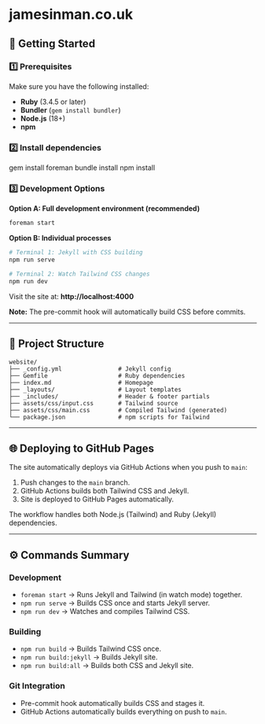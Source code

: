 # jamesinman.co.uk

## 🚀 Getting Started

### 1️⃣ Prerequisites

Make sure you have the following installed:

- **Ruby** (3.4.5 or later)
- **Bundler** (`gem install bundler`)
- **Node.js** (18+)
- **npm**

### 2️⃣ Install dependencies

  gem install foreman
  bundle install
  npm install

### 3️⃣ Development Options

**Option A: Full development environment (recommended)**

```bash
foreman start
```

**Option B: Individual processes**

```bash
# Terminal 1: Jekyll with CSS building
npm run serve

# Terminal 2: Watch Tailwind CSS changes
npm run dev
```

Visit the site at: **http://localhost:4000**

**Note:** The pre-commit hook will automatically build CSS before commits.

---

## 📂 Project Structure

    website/
    ├── _config.yml                # Jekyll config
    ├── Gemfile                    # Ruby dependencies
    ├── index.md                   # Homepage
    ├── _layouts/                  # Layout templates
    ├── _includes/                 # Header & footer partials
    ├── assets/css/input.css       # Tailwind source
    ├── assets/css/main.css        # Compiled Tailwind (generated)
    └── package.json               # npm scripts for Tailwind

---

## 🌐 Deploying to GitHub Pages

The site automatically deploys via GitHub Actions when you push to `main`:

1. Push changes to the `main` branch.
2. GitHub Actions builds both Tailwind CSS and Jekyll.
3. Site is deployed to GitHub Pages automatically.

The workflow handles both Node.js (Tailwind) and Ruby (Jekyll) dependencies.

---

## ⚙️ Commands Summary

### Development

- `foreman start` → Runs Jekyll and Tailwind (in watch mode) together.
- `npm run serve` → Builds CSS once and starts Jekyll server.
- `npm run dev` → Watches and compiles Tailwind CSS.

### Building

- `npm run build` → Builds Tailwind CSS once.
- `npm run build:jekyll` → Builds Jekyll site.
- `npm run build:all` → Builds both CSS and Jekyll site.

### Git Integration

- Pre-commit hook automatically builds CSS and stages it.
- GitHub Actions automatically builds everything on push to `main`.
